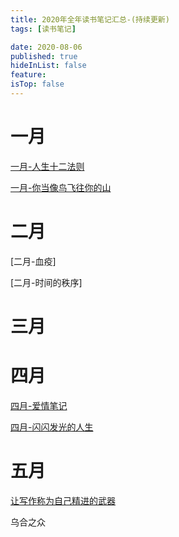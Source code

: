```yaml
---
title: 2020年全年读书笔记汇总-(持续更新)
tags: [读书笔记]

date: 2020-08-06
published: true
hideInList: false
feature: 
isTop: false
---
```




# 一月

[一月-人生十二法则](https://www.yinxiang.com/everhub/note/b300444c-a0bb-4e36-9ffe-42f3bfcb328d)

[一月-你当像鸟飞往你的山](https://www.yinxiang.com/everhub/note/45f192cc-c77f-4328-89b2-035a4220126d)

# 二月

[二月-血疫]

[二月-时间的秩序]


# 三月


# 四月

[四月-爱情笔记](https://www.leetao94.cn/post/%E5%9B%9B%E6%9C%88%E8%AF%BB%E4%B9%A6%E7%AC%94%E8%AE%B0-%E3%80%8A%E7%88%B1%E6%83%85%E7%AC%94%E8%AE%B0%E3%80%8B)

[四月-闪闪发光的人生](https://www.yinxiang.com/everhub/note/fda0cf5d-a9ec-4642-96e8-3e9c4596fa62)

# 五月

[让写作称为自己精进的武器](https://www.yinxiang.com/everhub/note/0d7eaf5a-dd37-492c-98f4-b060887bdd4e)

乌合之众

